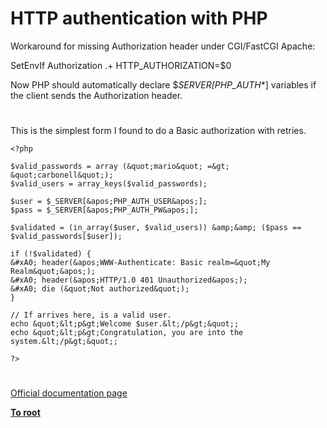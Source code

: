 # HTTP authentication with PHP





Workaround for missing Authorization header under CGI/FastCGI Apache:

SetEnvIf Authorization .+ HTTP_AUTHORIZATION=$0

Now PHP should automatically declare $_SERVER[PHP_AUTH_*] variables if the client sends the Authorization header.

  

#



This is the simplest form I found to do a Basic authorization with retries.



```
<?php

$valid_passwords = array (&quot;mario&quot; =&gt; &quot;carbonell&quot;);
$valid_users = array_keys($valid_passwords);

$user = $_SERVER[&apos;PHP_AUTH_USER&apos;];
$pass = $_SERVER[&apos;PHP_AUTH_PW&apos;];

$validated = (in_array($user, $valid_users)) &amp;&amp; ($pass == $valid_passwords[$user]);

if (!$validated) {
&#xA0; header(&apos;WWW-Authenticate: Basic realm=&quot;My Realm&quot;&apos;);
&#xA0; header(&apos;HTTP/1.0 401 Unauthorized&apos;);
&#xA0; die (&quot;Not authorized&quot;);
}

// If arrives here, is a valid user.
echo &quot;&lt;p&gt;Welcome $user.&lt;/p&gt;&quot;;
echo &quot;&lt;p&gt;Congratulation, you are into the system.&lt;/p&gt;&quot;;

?>
```



  

#

[Official documentation page](https://www.php.net/manual/en/features.http-auth.php)

**[To root](/README.md)**